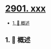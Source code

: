 # [2901. xxx](https://github.com/Tdahuyou/TNotes.leetcode/tree/main/notes/2901.%20xxx)

<!-- region:toc -->

- [1. 📝 概述](#1--概述)

<!-- endregion:toc -->

## 1. 📝 概述
